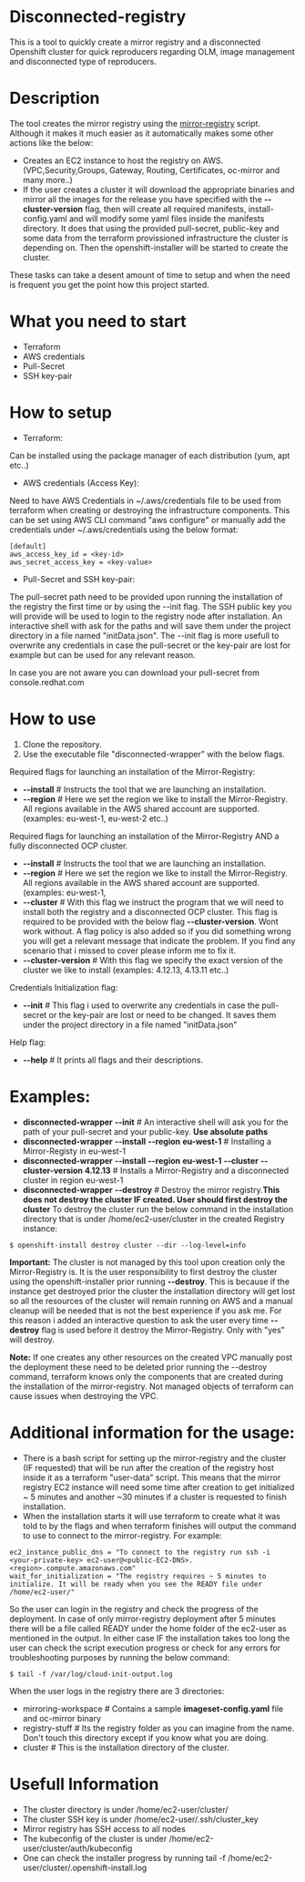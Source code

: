 # Disconnected-registry
This is a tool to quickly create a mirror registry and a disconnected Openshift cluster for quick reproducers regarding OLM, image management and disconnected type of reproducers.

# Description
The tool creates the mirror registry using the [mirror-registry](https://docs.openshift.com/container-platform/4.12/installing/disconnected_install/installing-mirroring-creating-registry.html) script.
Although it makes it much easier as it automatically makes some other actions like the below:
- Creates an EC2 instance to host the registry on AWS. (VPC,Security,Groups, Gateway, Routing, Certificates, oc-mirror and many more..)
- If the user creates a cluster it will download the appropriate binaries and mirror all the images for the release you have specified with the **--cluster-version** flag, then will create all required manifests, install-config.yaml and will modify some yaml files inside the manifests directory.
It does that using the provided pull-secret, public-key and some data from the terraform provissioned infrastructure the cluster is depending on.
Then the openshift-installer will be started to create the cluster.

These tasks can take a desent amount of time to setup and when the need is frequent you get the point how this project started.

# What you need to start
- Terraform
- AWS credentials
- Pull-Secret
- SSH key-pair

# How to setup
- Terraform:

Can be installed using the package manager of each distribution (yum, apt etc..)

- AWS credentials (Access Key):

Need to have AWS Credentials in ~/.aws/credentials file to be used from terraform when creating or destroying the infrastructure components.
This can be set using AWS CLI command "aws configure" or manually add the credentials under ~/.aws/credentials using the below format:
~~~
[default]
aws_access_key_id = <key-id>
aws_secret_access_key = <key-value>
~~~

- Pull-Secret and SSH key-pair:

The pull-secret path need to be provided upon running the installation of the registry the first time or by using the --init flag.
The SSH public key you will provide will be used to login to the registry node after installation.
An interactive shell with ask for the paths and will save them under the project directory in a file named "initData.json".
The --init flag is more usefull to overwrite any credentials in case the pull-secret or the key-pair are lost for example but can be used for any relevant reason.

In case you are not aware you can download your pull-secret from console.redhat.com

# How to use

1) Clone the repository.
2) Use the executable file "disconnected-wrapper" with the below flags.
   
Required flags for launching an installation of the Mirror-Registry:
- **--install** # Instructs the tool that we are launching an installation.
- **--region** # Here we set the region we like to install the Mirror-Registry. All regions available in the AWS shared account are supported. (examples: eu-west-1, eu-west-2 etc..)

Required flags for launching an installation of the Mirror-Registry AND a fully disconnected OCP cluster.
- **--install** # Instructs the tool that we are launching an installation.
- **--region** # Here we set the region we like to install the Mirror-Registry. All regions available in the AWS shared account are supported. (examples: eu-west-1,
- **--cluster** # With this flag we instruct the program that we will need to install both the registry and a disconnected OCP cluster. 
This flag is required to be provided with the below flag **--cluster-version**. Wont work without. A flag policy is also added so if you did something wrong you will get a relevant message that indicate the problem. If you find any scenario that i missed to cover please inform me to fix it.
- **--cluster-version** # With this flag we specify the exact version of the cluster we like to install (examples: 4.12.13, 4.13.11 etc..)

Credentials Initialization flag:
- **--init** # This flag i used to overwrite any credentials in case the pull-secret or the key-pair are lost or need to be changed.
It saves them under the project directory in a file named "initData.json"

Help flag:
- **--help** # It prints all flags and their descriptions.

# Examples:

- **disconnected-wrapper** **--init** # An interactive shell will ask you for the path of your pull-secret and your public-key. **Use absolute paths**
- **disconnected-wrapper** **--install** **--region** **eu-west-1** # Installing a Mirror-Registy in eu-west-1
- **disconnected-wrapper** **--install** **--region** **eu-west-1** **--cluster** **--cluster-version 4.12.13** # Installs a Mirror-Registry and a disconnected cluster in region eu-west-1
- **disconnected-wrapper** **--destroy** # Destroy the mirror registry.**This does not destroy the cluster IF created. User should first destroy the cluster** 
To destroy the cluster run the below command in the installation directory that is under /home/ec2-user/cluster in the created Registry instance:

~~~
$ openshift-install destroy cluster --dir --log-level=info
~~~

**Important:** The cluster is not managed by this tool upon creation only the Mirror-Registry is. It is the user responsibility to first destroy the cluster using the openshift-installer prior running **--destroy**.
This is because if the instance get destroyed prior the cluster the installation directory will get lost so all the resources of the cluster will remain running on AWS and a manual cleanup will be needed that is not the best experience if you ask me. 
For this reason i added an interactive question to ask the user every time **--destroy** flag is used before it destroy the Mirror-Registry. 
Only with "yes" will destroy.

**Note:** If one creates any other resources on the created VPC manually post the deployment these need to be deleted prior running the --destroy command, terraform knows only the components that are created during the installation of the mirror-registry. Not managed objects of terraform can cause issues when destroying the VPC.

# Additional information for the usage:

- There is a bash script for setting up the mirror-registry and the cluster (IF requested) that will be run after the creation of the registry host inside it as a terraform "user-data" script. This means that the mirror registry EC2 instance will need some time after creation to get initialized ~ 5 minutes and another ~30 minutes if a cluster is requested to finish installation.
- When the installation starts it will use terraform to create what it was told to by the flags and when terraform finishes will output the command to use to connect to the mirror-registry. For example:
~~~
ec2_instance_public_dns = "To connect to the registry run ssh -i <your-private-key> ec2-user@<public-EC2-DNS>.<region>.compute.amazonaws.com"
wait_for_initialization = "The registry requires ~ 5 minutes to initialize. It will be ready when you see the READY file under /home/ec2-user/"
~~~
So the user can login in the registry and check the progress of the deployment.
In case of only mirror-registry deployment after 5 minutes there will be a file called READY under the home folder of the ec2-user as mentioned in the output.
In either case IF the installation takes too long the user can check the script execution progress or check for any errors for troubleshooting purposes by running the below command:
~~~
$ tail -f /var/log/cloud-init-output.log
~~~

When the user logs in the registry there are 3 directories:

- mirroring-workspace # Contains a sample **imageset-config.yaml** file and oc-mirror binary
- registry-stuff # Its the registry folder as you can imagine from the name. Don't touch this directory except if you know what you are doing.
- cluster # This is the installation directory of the cluster.

# Usefull Information

- The cluster directory is under /home/ec2-user/cluster/
- The cluster SSH key is under /home/ec2-user/.ssh/cluster_key
- Mirror registry has SSH access to all nodes
- The kubeconfig of the cluster is under /home/ec2-user/cluster/auth/kubeconfig
- One can check the installer progress by running tail -f /home/ec2-user/cluster/.openshift-install.log